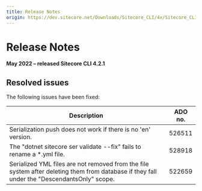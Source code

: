 ```yaml
---
title: Release Notes
origin: https://dev.sitecore.net/Downloads/Sitecore_CLI/4x/Sitecore_CLI_421/Release_Notes
---
```


# Release Notes

**May 2022 – released Sitecore CLI 4.2.1**

## Resolved issues

The following issues have been fixed:

 | Description | ADO no. |
 | --- | --- |
 | Serialization push does not work if there is no 'en' version. | 526511 |
 | ​The "dotnet sitecore ser validate --fix" fails to rename a *.yml file. | 528918 |
 | ​Serialized YML files are not removed from the file system after deleting them from database if they fall under the "DescendantsOnly" scope. | 522659 |